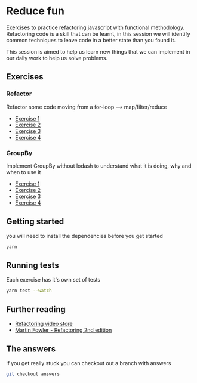# Reduce fun

Exercises to practice refactoring javascript with functional methodology.
Refactoring code is a skill that can be learnt, in this session we will identify common techniques to leave code in a better state than you found it.

This session is aimed to help us learn new things that we can implement in our daily work to help us solve problems.

## Exercises

### Refactor

Refactor some code moving from a for-loop --> map/filter/reduce

- [Exercise 1](/refactor/exercise-1.spec.js)
- [Exercise 2](/refactor/exercise-2.spec.js)
- [Exercise 3](/refactor/exercise-3.spec.js)
- [Exercise 4](/refactor/exercise-4.spec.js)

### GroupBy

Implement GroupBy without lodash to understand what it is doing, why and when to use it

- [Exercise 1](/groupBy/exercise-1.spec.js)
- [Exercise 2](/groupBy/exercise-2.spec.js)
- [Exercise 3](/groupBy/exercise-3.spec.js)
- [Exercise 4](/groupBy/exercise-4.spec.js)

## Getting started

you will need to install the dependencies before you get started

```bash
yarn
```

## Running tests

Each exercise has it's own set of tests

```bash
yarn test --watch
```

## Further reading

- [Refactoring video store](https://www.martinfowler.com/articles/refactoring-video-store-js/)
- [Martin Fowler - Refactoring 2nd edition](https://martinfowler.com/articles/refactoring-2nd-ed.html#rough-cut-available-on-safari)

## The answers

if you get really stuck you can checkout out a branch with answers

```bash
git checkout answers
```
